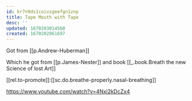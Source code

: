 ```yaml
---
id: kr7n9ds1coivzgeefgn1znp
title: Tape Mouth with Tape
desc: ''
updated: 1670203014560
created: 1670202961697
---
```


Got from [[p.Andrew-Huberman]] 

Which he got from [[p.James-Nester]] and book [[_.book.Breath the new Science of lost Art]]

[[rel.to-promote]]:[[sc.do.breathe-properly.nasal-breathing]]

https://www.youtube.com/watch?v=4Nxi2kDcZx4